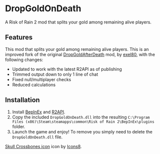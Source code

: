 # DropGoldOnDeath
A Risk of Rain 2 mod that splits your gold among remaining alive players.

## Features
This mod that splits your gold among remaining alive players. This is an improved fork of the original [DropGoldAfterDeath](https://thunderstore.io/package/exel80/DropGoldAfterDeath/) mod, by [exel80](https://github.com/exel80), with the following changes:
- Updated to work with the latest R2API as of publishing
- Trimmed output down to only 1 line of chat
- Fixed null/multiplayer checks
- Reduced calculations

## Installation
1. Install [BepInEx](https://thunderstore.io/package/bbepis/BepInExPack/) and [R2API](https://thunderstore.io/package/tristanmcpherson/R2API/).
2. Copy the included `DropGoldOnDeath.dll` into the resulting `C:\Program Files (x86)\Steam\steamapps\common\Risk of Rain 2\BepInEx\plugins` folder.
3. Launch the game and enjoy! To remove you simply need to delete the `DropGoldOnDeath.dll` file.

[Skull Crossbones icon](https://icons8.com/icons/set/self-destruct-button--v1) icon by [Icons8](https://icons8.com).
